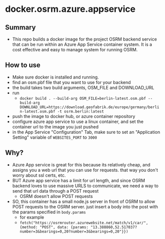 # docker.osrm.azure.appservice

## Summary

- This repo builds a docker image for the project OSRM backend service that can be run within an Azure App Service container system. It is a cost effective and easy to manage system for running OSRM.

## How to use

- Make sure docker is installed and running.
- find an osm.pbf file that you want to use for your backend
- the build takes two build arguments, OSM_FILE and DOWNLOAD_URL
- run
  - `docker build . --build-arg OSM_FILE=berlin-latest.osm.pbf --build-arg DOWNLOAD_URL=https://download.geofabrik.de/europe/germany/berlin-latest.osm.pbf -t osrm.berlin:latest`
- push the image to docker hub, or azure container repository
- configure azure app service to use a linux container, and set the container url to the image you just pushed
- in the App Service "Configuration" Tab, make sure to set an "Application Setting" variable of `WEBSITES_PORT` to `3000`

## Why?

- Azure App service is great for this because its relatively cheap, and assigns you a web url that you can use for requests. that way you don't worry about ssl certs, etc.
- BUT Azure app service has a limit for url length, and since OSRM backend loves to use massive URLS to communicate, we need a way to send that url data through a POST request 
   - OSRM doesn't allow POST requests
- SO, this container has a small node.js server in front of OSRM to allow POST requests to the OSRM server. just insert a body into the post with the params specified in `body.params`
  - for example 
  - ```fetch("https://osrmrouter.azurewebsite.net/match/v1/car/", {method: "POST", data: {params: "13.388860,52.517037?number=3&bearings=0,20?number=3&bearings=0,20"}})```
